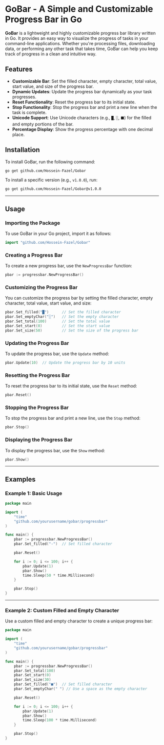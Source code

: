 # GoBar - A Simple and Customizable Progress Bar in Go

**GoBar** is a lightweight and highly customizable progress bar library written in Go. It provides an easy way to visualize the progress of tasks in your command-line applications. Whether you're processing files, downloading data, or performing any other task that takes time, GoBar can help you keep track of progress in a clean and intuitive way.

## Features

- **Customizable Bar**: Set the filled character, empty character, total value, start value, and size of the progress bar.
- **Dynamic Updates**: Update the progress bar dynamically as your task progresses.
- **Reset Functionality**: Reset the progress bar to its initial state.
- **Stop Functionality**: Stop the progress bar and print a new line when the task is complete.
- **Unicode Support**: Use Unicode characters (e.g., `█`, `░`, `⬛`) for the filled and empty portions of the bar.
- **Percentage Display**: Show the progress percentage with one decimal place.

## Installation

To install GoBar, run the following command:

```bash
go get github.com/Hossein-Fazel/Gobar
```

To install a specific version (e.g., `v1.0.0`), run:

```bash
go get github.com/Hossein-Fazel/Gobar@v1.0.0
```

---

## Usage

### Importing the Package

To use GoBar in your Go project, import it as follows:

```go
import "github.com/Hossein-Fazel/Gobar"
```

### Creating a Progress Bar

To create a new progress bar, use the `NewProgressBar` function:

```go
pbar := progressbar.NewProgressBar()
```

### Customizing the Progress Bar

You can customize the progress bar by setting the filled character, empty character, total value, start value, and size:

```go
pbar.Set_filled("█")      // Set the filled character
pbar.Set_emptyChar("░")   // Set the empty character
pbar.Set_total(100)       // Set the total value
pbar.Set_start(0)         // Set the start value
pbar.Set_size(50)         // Set the size of the progress bar
```

### Updating the Progress Bar

To update the progress bar, use the `Update` method:

```go
pbar.Update(10)  // Update the progress bar by 10 units
```

### Resetting the Progress Bar

To reset the progress bar to its initial state, use the `Reset` method:

```go
pbar.Reset()
```

### Stopping the Progress Bar

To stop the progress bar and print a new line, use the `Stop` method:

```go
pbar.Stop()
```

### Displaying the Progress Bar

To display the progress bar, use the `Show` method:

```go
pbar.Show()
```

---

## Examples

### Example 1: Basic Usage

```go
package main

import (
	"time"
	"github.com/yourusername/gobar/progressbar"
)

func main() {
	pbar := progressbar.NewProgressBar()
	pbar.Set_filled("-")  // Set filled character

	pbar.Reset()

	for i := 0; i <= 100; i++ {
		pbar.Update(1)
		pbar.Show()
		time.Sleep(50 * time.Millisecond)
	}

	pbar.Stop()
}
```

---

### Example 2: Custom Filled and Empty Character

Use a custom filled and empty character to create a unique progress bar:

```go
package main

import (
	"time"
	"github.com/yourusername/gobar/progressbar"
)

func main() {
	pbar := progressbar.NewProgressBar()
	pbar.Set_total(100)
	pbar.Set_start(0)
	pbar.Set_size(30)
	pbar.Set_filled("■")  // Set filled character
	pbar.Set_emptyChar(" ") // Use a space as the empty character

	pbar.Reset()

	for i := 0; i <= 100; i++ {
		pbar.Update(1)
		pbar.Show()
		time.Sleep(100 * time.Millisecond)
	}

	pbar.Stop()
}
```